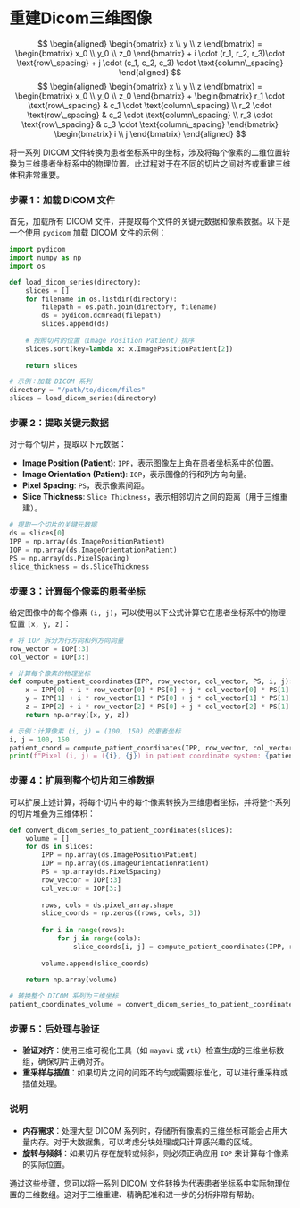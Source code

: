 
# 重建Dicom三维图像
$$
\begin{aligned}
 \begin{bmatrix} x \\ y \\ z \end{bmatrix}
= \begin{bmatrix} x_0 \\ y_0 \\ z_0 \end{bmatrix} + i \cdot (r_1, r_2, r_3)\cdot \text{row\_spacing} + j \cdot (c_1, c_2, c_3) \cdot \text{column\_spacing}
\end{aligned}
$$
$$
\begin{aligned} \begin{bmatrix} x \\ y \\ z \end{bmatrix} = \begin{bmatrix} x_0 \\ y_0 \\ z_0 \end{bmatrix} + \begin{bmatrix} r_1 \cdot \text{row\_spacing} & c_1 \cdot \text{column\_spacing} \\ r_2 \cdot \text{row\_spacing} & c_2 \cdot \text{column\_spacing} \\ r_3 \cdot \text{row\_spacing} & c_3 \cdot \text{column\_spacing} \end{bmatrix} \begin{bmatrix} i \\ j \end{bmatrix} \end{aligned}
$$

将一系列 DICOM 文件转换为患者坐标系中的坐标，涉及将每个像素的二维位置转换为三维患者坐标系中的物理位置。此过程对于在不同的切片之间对齐或重建三维体积非常重要。

### 步骤 1：加载 DICOM 文件

首先，加载所有 DICOM 文件，并提取每个文件的关键元数据和像素数据。以下是一个使用 `pydicom` 加载 DICOM 文件的示例：

```python
import pydicom
import numpy as np
import os

def load_dicom_series(directory):
    slices = []
    for filename in os.listdir(directory):
        filepath = os.path.join(directory, filename)
        ds = pydicom.dcmread(filepath)
        slices.append(ds)
    
    # 按照切片的位置（Image Position Patient）排序
    slices.sort(key=lambda x: x.ImagePositionPatient[2])
    
    return slices

# 示例：加载 DICOM 系列
directory = "/path/to/dicom/files"
slices = load_dicom_series(directory)
```

### 步骤 2：提取关键元数据

对于每个切片，提取以下元数据：

- **Image Position (Patient)**: `IPP`，表示图像左上角在患者坐标系中的位置。
- **Image Orientation (Patient)**: `IOP`，表示图像的行和列方向向量。
- **Pixel Spacing**: `PS`，表示像素间距。
- **Slice Thickness**: `Slice Thickness`，表示相邻切片之间的距离（用于三维重建）。

```python
# 提取一个切片的关键元数据
ds = slices[0]
IPP = np.array(ds.ImagePositionPatient)
IOP = np.array(ds.ImageOrientationPatient)
PS = np.array(ds.PixelSpacing)
slice_thickness = ds.SliceThickness
```

### 步骤 3：计算每个像素的患者坐标

给定图像中的每个像素 `(i, j)`，可以使用以下公式计算它在患者坐标系中的物理位置 `[x, y, z]`：

```python
# 将 IOP 拆分为行方向和列方向向量
row_vector = IOP[:3]
col_vector = IOP[3:]

# 计算每个像素的物理坐标
def compute_patient_coordinates(IPP, row_vector, col_vector, PS, i, j):
    x = IPP[0] + i * row_vector[0] * PS[0] + j * col_vector[0] * PS[1]
    y = IPP[1] + i * row_vector[1] * PS[0] + j * col_vector[1] * PS[1]
    z = IPP[2] + i * row_vector[2] * PS[0] + j * col_vector[2] * PS[1]
    return np.array([x, y, z])

# 示例：计算像素 (i, j) = (100, 150) 的患者坐标
i, j = 100, 150
patient_coord = compute_patient_coordinates(IPP, row_vector, col_vector, PS, i, j)
print(f"Pixel (i, j) = ({i}, {j}) in patient coordinate system: {patient_coord}")
```

### 步骤 4：扩展到整个切片和三维数据

可以扩展上述计算，将每个切片中的每个像素转换为三维患者坐标，并将整个系列的切片堆叠为三维体积：

```python
def convert_dicom_series_to_patient_coordinates(slices):
    volume = []
    for ds in slices:
        IPP = np.array(ds.ImagePositionPatient)
        IOP = np.array(ds.ImageOrientationPatient)
        PS = np.array(ds.PixelSpacing)
        row_vector = IOP[:3]
        col_vector = IOP[3:]
        
        rows, cols = ds.pixel_array.shape
        slice_coords = np.zeros((rows, cols, 3))
        
        for i in range(rows):
            for j in range(cols):
                slice_coords[i, j] = compute_patient_coordinates(IPP, row_vector, col_vector, PS, i, j)
        
        volume.append(slice_coords)
    
    return np.array(volume)

# 转换整个 DICOM 系列为三维坐标
patient_coordinates_volume = convert_dicom_series_to_patient_coordinates(slices)
```

### 步骤 5：后处理与验证

- **验证对齐**：使用三维可视化工具（如 `mayavi` 或 `vtk`）检查生成的三维坐标数组，确保切片正确对齐。
- **重采样与插值**：如果切片之间的间距不均匀或需要标准化，可以进行重采样或插值处理。

### 说明

- **内存需求**：处理大型 DICOM 系列时，存储所有像素的三维坐标可能会占用大量内存。对于大数据集，可以考虑分块处理或只计算感兴趣的区域。
- **旋转与倾斜**：如果切片存在旋转或倾斜，则必须正确应用 `IOP` 来计算每个像素的实际位置。

通过这些步骤，您可以将一系列 DICOM 文件转换为代表患者坐标系中实际物理位置的三维数组。这对于三维重建、精确配准和进一步的分析非常有帮助。